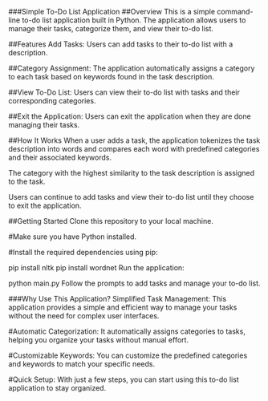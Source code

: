 ###Simple To-Do List Application
##Overview
This is a simple command-line to-do list application built in Python. The application allows users to manage their tasks, categorize them, and view their to-do list.

##Features
Add Tasks: Users can add tasks to their to-do list with a description.

##Category Assignment: The application automatically assigns a category to each task based on keywords found in the task description.

##View To-Do List: Users can view their to-do list with tasks and their corresponding categories.

##Exit the Application: Users can exit the application when they are done managing their tasks.

##How It Works
When a user adds a task, the application tokenizes the task description into words and compares each word with predefined categories and their associated keywords.

The category with the highest similarity to the task description is assigned to the task.

Users can continue to add tasks and view their to-do list until they choose to exit the application.

##Getting Started
Clone this repository to your local machine.

#Make sure you have Python installed.

#Install the required dependencies using pip:

pip install nltk
pip install wordnet
Run the application:

python main.py
Follow the prompts to add tasks and manage your to-do list.

###Why Use This Application?
Simplified Task Management: This application provides a simple and efficient way to manage your tasks without the need for complex user interfaces.

#Automatic Categorization: It automatically assigns categories to tasks, helping you organize your tasks without manual effort.

#Customizable Keywords: You can customize the predefined categories and keywords to match your specific needs.

#Quick Setup: With just a few steps, you can start using this to-do list application to stay organized.
